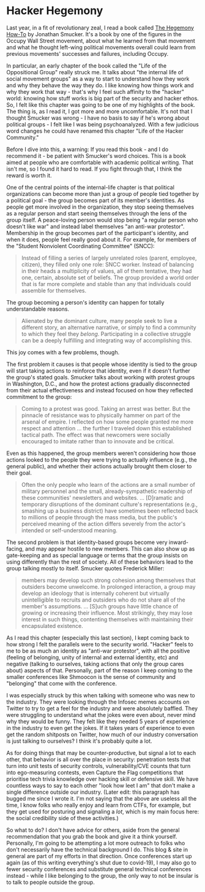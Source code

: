 # Hacker Hegemony

Last year, in a fit of revolutionary zeal, I read a book called 
[The Hegemony How-To](https://www.akpress.org/hegemonyhowto.html) by Jonathan Smucker. It's a book by one of the 
figures in the Occupy Wall Street movement, about what he learned from that movement and what he thought left-wing 
political movements overall could learn from previous movements' successes and failures, including Occupy. 

In particular, an early chapter of the book called the "Life of the Oppositional Group" really struck me. It talks 
about "the internal life of social movement groups" as a way to start to understand how they work and why they behave 
the way they do. I like knowing how things work and why they work that way - that's why I feel such affinity to the 
"hacker" world: knowing how stuff works is big part of the security and hacker ethos. So, I felt like this chapter
was going to be one of my highlights of the book. The thing is, as I read it, I got more and more uncomfortable. 
It's not that I thought Smucker was wrong - I have no basis to say if he's wrong about political groups - I felt like
I was being psychoanalyzed. With a few judicious word changes he could have renamed this chapter "Life of the Hacker
Community."

Before I dive into this, a warning: If you read this book - and I do recommend it - be patient with Smucker's word 
choices. This is a book aimed at people who are comfortable with academic political writing. That isn't me, so I 
found it hard to read. If you fight through that, I think the reward is worth it.

One of the central points of the internal-life chapter is that political organizations can become more than just a 
group of people tied together by a political goal - the group becomes part of its member's identities. As people
get more involved in the organization, they stop seeing themselves as a regular person and start seeing themselves through 
the lens of the group itself. A peace-loving person would stop being "a regular person who doesn't like 
war" and instead label themselves "an anti-war protestor". Membership in the group becomes part of the participant's 
identity, and when it does, people feel really good about it. For example, for members of the "Student Nonviolent
Coordinating Committee" (SNCC): 
> Instead of filling a series of largely unrelated roles (parent, employee, citizen), they filled only one role:
> SNCC worker. Instead of balancing in their heads a multiplicity of values, all of them tentative, they had one,
> certain, absolute set of beliefs. The group provided a world order that is far more complete and stable than any 
> that individuals could assemble for themselves.

The group becoming a person's identity can happen for totally understandable reasons.
> Alienated by the dominant culture, many people seek to live a different story, an alternative narrative, or simply
> to find a community to which they feel they *belong*. Participating in a collective struggle can be a deeply
> fulfilling and integrating way of accomplishing this.

This joy comes with a few problems, though.

The first problem it causes is that people whose identity is tied to the group will start taking actions to reinforce 
that identity, even if it doesn't further the group's stated goals. Smucker talks about working with 
protest groups in Washington, D.C., and how the protest actions gradually disconnected from their actual effectiveness 
and instead focused on how they reflected commitment to the group:
> Coming to a protest was good. Taking an arrest was better. But the pinnacle of resistance was to physically hammer on 
> part of the arsenal of empire. I reflected on how some people granted me more respect and attention ... the further I 
> traveled down this established tactical path. The effect was that newcomers were socially encouraged to imitate rather
> than to innovate and be critical.

Even as this happened, the group members weren't considering how those actions looked to the people they were trying 
to actually influence (e.g., the general public), and whether their actions actually brought them closer to their goal. 
> Often the only people who learn of the actions are a small number of military personnel and the small, 
> already-sympathetic readership of these communities' newsletters and websites. ... [D]ramatic and temporary disruptions 
> of the dominant culture's representations (e.g., smashing up a business district) have sometimes been reflected 
> back to millions of people through the mass media, but the public's perceived meaning of the action differs severely 
> from the actor's intended or self-understood meaning.

The second problem is that identity-based groups become very inward-facing, and may 
appear hostile to new members. This can also show up as gate-keeping and as special language 
or terms that the group insists on using differently than the rest of society. All of these behaviors lead to the 
group talking mostly to itself. Smucker quotes Frederick Miller:
> members may develop such strong cohesion among themselves that outsiders become unwelcome. In prolonged interaction,
> a group may develop an ideology that is internally coherent but virtually unintelligible to recruits and outsiders 
> who do not share all of the member's assumptions. ... [S]uch groups have little chance of growing or increasing their 
> influence. Most strikingly, they may lose interest in such things, contenting themselves with maintaining their 
> encapsulated existence.

As I read this chapter (especially this last section), I kept coming back to how strong I felt the parallels were 
to the security world. "Hacker" feels to me to be as much an identity as "anti-war protestor", with all the positive
(feeling of belonging, unity of internal and external identity, etc) and negative (talking to ourselves, taking actions
that only the group cares about) aspects of that. Personally, part of the reason I keep coming to the smaller conferences
like Shmoocon is the sense of community and "belonging" that come with the conference. 
 
I was especially struck by this when talking with someone who was new to the industry. They were looking through the 
Infosec memes accounts on Twitter to try to get a feel for the industry and were absolutely baffled. They were 
struggling to understand what the jokes were even about, never mind why they would be funny. They felt like they 
needed 5 years of experience in the industry to even get the jokes. If it takes years of experience to even get the 
random shitposts on Twitter, how much of our industry conversation is just talking to ourselves? I think it's probably
quite a lot. 

As for doing things that may be counter-productive, but signal a lot to each other, that behavior is all over the place
in security: penetration tests that turn into unit tests of security controls, vulnerability/CVE counts that turn into
ego-measuring contests, even Capture the Flag competitions that prioritise tech trivia knowledge over hacking skill or 
defensive skill. We have countless ways to say to each other "look how leet I am" that don't make a single difference 
outside our industry. (Later edit: this paragraph has bugged me since I wrote it. I'm not saying that the above are 
useless all the time, I know folks who really enjoy and learn from CTFs, for example, but they get used for posturing 
and signaling a *lot*, which is my main focus here: the social credibility side of these activities.)

So what to do? I don't have advice for others, aside from the general recommendation that you grab the book and 
give it a think yourself. Personally, I'm going to be attempting a lot more outreach to folks who don't necessarily 
have the technical background I do. This blog & site in general are part of my efforts in that
direction. Once conferences start up again (as of this writing everything's shut due to covid-19), I may also go to 
fewer security conferences and substitute general technical conferences instead - while I like belonging to the group,
the only way to not be insular is to talk to people outside the group.